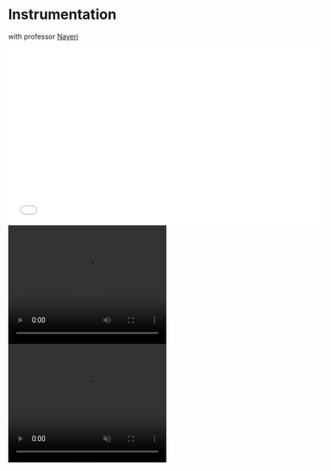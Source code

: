 # Instrumentation
with professor <a href="https://ece.ut.ac.ir/~students/m.nayeri">
    Nayeri
</a>
<iframe src="Project/Q4/bandicam 2023-07-07 01-46-13-402.mp4" width="640" height="360" frameborder="0" allowfullscreen></iframe>

<video width="320" height="240" controls>
  <source src="Project/Q4/bandicam 2023-07-07 01-46-13-402.mp4" type="video/mp4">
Your browser does not support the video tag.
</video>

<video width="320" height="240" autoplay muted>
  <source src="Project/Q4/bandicam 2023-07-07 01-46-13-402.mp4" type="video/mp4">
  <source src="movie.ogg" type="video/ogg">
Your browser does not support the video tag.
</video>
